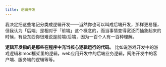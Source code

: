 ```yaml
---
title: 逻辑开发
---
```

我决定把这些笔记分类成逻辑开发——当然你也可以叫成后端开发，那样更易懂，但我认为「后端」是相对于「前端」这个概念的，而当事情变得宽泛而抽象起来的时候，有些东西你很难说是前端/后端，因为一百个人有一百种理解。

**逻辑开发指的是那些在程序中充当核心逻辑运行的代码。** 比如说游戏开发中的游戏逻辑和mod框架里的逻辑，web应用开发中的后端业务逻辑，网络开发中的客户端、服务端的逻辑等等。